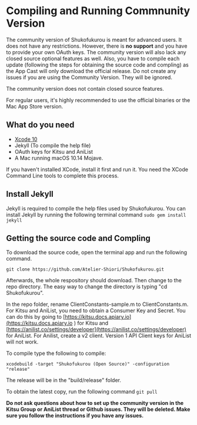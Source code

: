 # Compiling and Running Commnunity Version

The community version of Shukofukurou is meant for advanced users. It does not have any restrictions. However, there is **no support** and you have to provide your own OAuth keys. The community version will also lack any closed source optional features as well. Also, you have to compile each update (following the steps for obtaining the source code and compling) as the App Cast will only download the official release. Do not create any issues if you are using the Community Version. They will be ignored.

The community version does not contain closed source features.

For regular users, it's highly recommended to use the official binaries or the Mac App Store version.

## What do you need
* [Xcode 10](https://developer.apple.com/xcode/)
* Jekyll (To compile the help file)
* OAuth keys for Kitsu and AniList
* A Mac running macOS 10.14 Mojave.

If you haven't installed XCode, install it first and run it. You need the XCode Command Line tools to complete this process.

## Install Jekyll
Jekyll is required to compile the help files used by Shukofukurou. You can install Jekyll by running the following terminal command
```sudo gem install jekyll ```

## Getting the source code and Compling
To download the source code, open the terminal app and run the following command.

```git clone https://github.com/Atelier-Shiori/Shukofukurou.git ```

Afterwards, the whole respository should download. Then change to the repo directory. The easy way to change the directory is typing "cd Shukofukurou".

In the repo folder, rename ClientConstants-sample.m to ClientConstants.m. For Kitsu and AniList, you need to obtain a Consumer Key and Secret. You can do this by going to [https://kitsu.docs.apiary.io](https://kitsu.docs.apiary.io ) for Kitsu and [https://anilist.co/settings/developer](https://anilist.co/settings/developer) for AniList. For Anilist, create a v2 client. Version 1 API Client keys for AniList will not work.

To compile type the following to compile:

```xcodebuild -target "Shukofukurou (Open Source)" -configuration "release" ```

The release will be in the "build/release" folder.

To obtain the latest copy, run the following command
```git pull```

**Do not ask questions about how to set up the community version in the Kitsu Group or AniList thread or Github issues. They will be deleted. Make sure you follow the instructions if you have any issues.**
